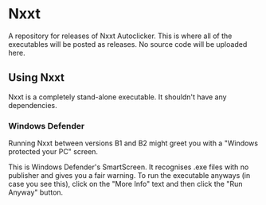 # Nxxt
A repository for releases of Nxxt Autoclicker.
This is where all of the executables will be posted as releases.
No source code will be uploaded here.

## Using Nxxt
Nxxt is a completely stand-alone executable. It shouldn't have any dependencies.


### Windows Defender
Running Nxxt between versions B1 and B2 might greet you with a "Windows protected your PC" screen.

This is Windows Defender's SmartScreen. It recognises .exe files with no publisher
and gives you a fair warning. To run the executable anyways (in case you see this),
click on the "More Info" text and then click the "Run Anyway" button.
